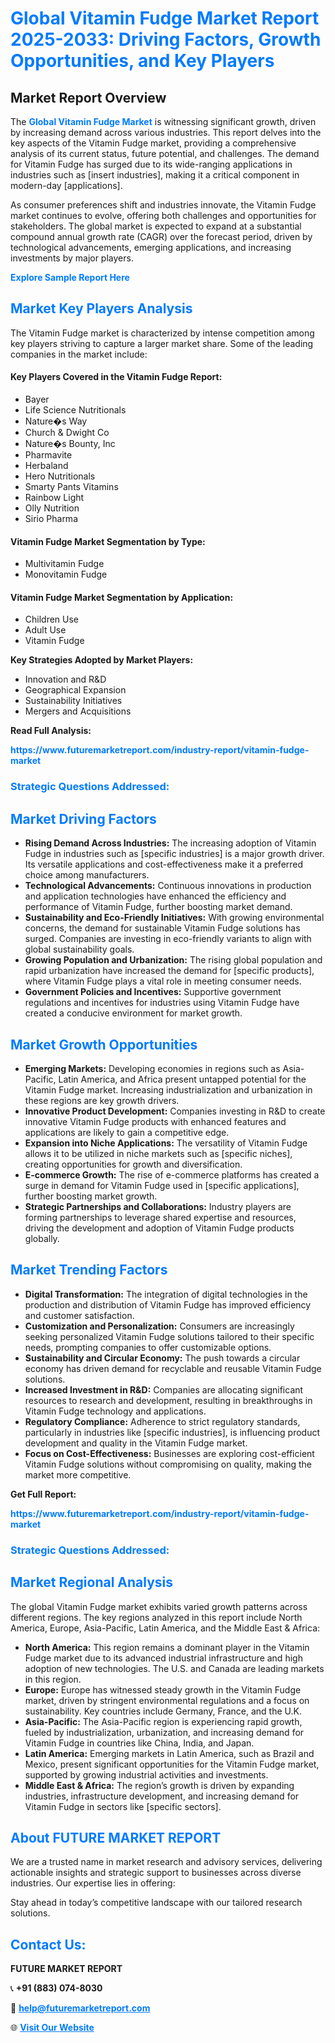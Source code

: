 <h1 style="color: #007BFF;">Global Vitamin Fudge Market Report 2025-2033: Driving Factors, Growth Opportunities, and Key Players</h1>

<section id="overview">
<h2>Market Report Overview</h2>
<p>The <a href="https://www.futuremarketreport.com/industry-report/vitamin-fudge-market" style="color: #007BFF; text-decoration: none;"><strong>Global Vitamin Fudge Market</strong></a> is witnessing significant growth, driven by increasing demand across various industries. This report delves into the key aspects of the Vitamin Fudge market, providing a comprehensive analysis of its current status, future potential, and challenges. The demand for Vitamin Fudge has surged due to its wide-ranging applications in industries such as [insert industries], making it a critical component in modern-day [applications].</p>
<p>As consumer preferences shift and industries innovate, the Vitamin Fudge market continues to evolve, offering both challenges and opportunities for stakeholders. The global market is expected to expand at a substantial compound annual growth rate (CAGR) over the forecast period, driven by technological advancements, emerging applications, and increasing investments by major players.</p>
</section>

<section id="overview">
<p><a href="https://www.futuremarketreport.com/request-sample/reportId=122061" style="color: #007BFF; text-decoration: none;"><strong>Explore Sample Report Here</strong></a></p>
</section>

<section id="key-players">
<h2 style="color: #007BFF;">Market Key Players Analysis</h2>
<p>The Vitamin Fudge market is characterized by intense competition among key players striving to capture a larger market share. Some of the leading companies in the market include:</p>
<h4>Key Players Covered in the Vitamin Fudge Report:</h4>
<ul><li>Bayer</li><li>Life Science Nutritionals</li><li>Nature�s Way</li><li>Church &amp; Dwight Co</li><li>Nature�s Bounty, Inc</li><li>Pharmavite</li><li>Herbaland</li><li>Hero Nutritionals</li><li>Smarty Pants Vitamins</li><li>Rainbow Light</li><li>Olly Nutrition</li><li>Sirio Pharma</li></ul>
<h4>Vitamin Fudge Market Segmentation by Type:</h4>
<ul><li>Multivitamin Fudge</li><li>Monovitamin Fudge</li></ul>

<h4>Vitamin Fudge Market Segmentation by Application:</h4>
<ul><li>Children Use</li><li>Adult Use</li><li>Vitamin Fudge</li></ul>
<p><strong>Key Strategies Adopted by Market Players:</strong></p>
<ul>
<li>Innovation and R&D</li>
<li>Geographical Expansion</li>
<li>Sustainability Initiatives</li>
<li>Mergers and Acquisitions</li>
</ul>
</section>

<section>
<p><strong>Read Full Analysis: </strong></p><a href="https://www.futuremarketreport.com/industry-report/vitamin-fudge-market" style="color: #007BFF; text-decoration: none;"><strong>https://www.futuremarketreport.com/industry-report/vitamin-fudge-market</strong></a>
<h3 style="color: #007BFF;">Strategic Questions Addressed:</h3>
</section>

<section id="driving-factors">
<h2 style="color: #007BFF;">Market Driving Factors</h2>
<ul>
<li><strong>Rising Demand Across Industries:</strong> The increasing adoption of Vitamin Fudge in industries such as [specific industries] is a major growth driver. Its versatile applications and cost-effectiveness make it a preferred choice among manufacturers.</li>
<li><strong>Technological Advancements:</strong> Continuous innovations in production and application technologies have enhanced the efficiency and performance of Vitamin Fudge, further boosting market demand.</li>
<li><strong>Sustainability and Eco-Friendly Initiatives:</strong> With growing environmental concerns, the demand for sustainable Vitamin Fudge solutions has surged. Companies are investing in eco-friendly variants to align with global sustainability goals.</li>
<li><strong>Growing Population and Urbanization:</strong> The rising global population and rapid urbanization have increased the demand for [specific products], where Vitamin Fudge plays a vital role in meeting consumer needs.</li>
<li><strong>Government Policies and Incentives:</strong> Supportive government regulations and incentives for industries using Vitamin Fudge have created a conducive environment for market growth.</li>
</ul>
</section>

<section id="growth-opportunities">
<h2 style="color: #007BFF;">Market Growth Opportunities</h2>
<ul>
<li><strong>Emerging Markets:</strong> Developing economies in regions such as Asia-Pacific, Latin America, and Africa present untapped potential for the Vitamin Fudge market. Increasing industrialization and urbanization in these regions are key growth drivers.</li>
<li><strong>Innovative Product Development:</strong> Companies investing in R&D to create innovative Vitamin Fudge products with enhanced features and applications are likely to gain a competitive edge.</li>
<li><strong>Expansion into Niche Applications:</strong> The versatility of Vitamin Fudge allows it to be utilized in niche markets such as [specific niches], creating opportunities for growth and diversification.</li>
<li><strong>E-commerce Growth:</strong> The rise of e-commerce platforms has created a surge in demand for Vitamin Fudge used in [specific applications], further boosting market growth.</li>
<li><strong>Strategic Partnerships and Collaborations:</strong> Industry players are forming partnerships to leverage shared expertise and resources, driving the development and adoption of Vitamin Fudge products globally.</li>
</ul>
</section>

<section id="trending-factors">
<h2 style="color: #007BFF;">Market Trending Factors</h2>
<ul>
<li><strong>Digital Transformation:</strong> The integration of digital technologies in the production and distribution of Vitamin Fudge has improved efficiency and customer satisfaction.</li>
<li><strong>Customization and Personalization:</strong> Consumers are increasingly seeking personalized Vitamin Fudge solutions tailored to their specific needs, prompting companies to offer customizable options.</li>
<li><strong>Sustainability and Circular Economy:</strong> The push towards a circular economy has driven demand for recyclable and reusable Vitamin Fudge solutions.</li>
<li><strong>Increased Investment in R&D:</strong> Companies are allocating significant resources to research and development, resulting in breakthroughs in Vitamin Fudge technology and applications.</li>
<li><strong>Regulatory Compliance:</strong> Adherence to strict regulatory standards, particularly in industries like [specific industries], is influencing product development and quality in the Vitamin Fudge market.</li>
<li><strong>Focus on Cost-Effectiveness:</strong> Businesses are exploring cost-efficient Vitamin Fudge solutions without compromising on quality, making the market more competitive.</li>
</ul>
</section>

<section>
<p><strong>Get Full Report: </strong></p><a href="https://www.futuremarketreport.com/industry-report/vitamin-fudge-market" style="color: #007BFF; text-decoration: none;"><strong>https://www.futuremarketreport.com/industry-report/vitamin-fudge-market</strong></a>
<h3 style="color: #007BFF;">Strategic Questions Addressed:</h3>
</section>


<section id="regional-analysis">
<h2 style="color: #007BFF;">Market Regional Analysis</h2>
<p>The global Vitamin Fudge market exhibits varied growth patterns across different regions. The key regions analyzed in this report include North America, Europe, Asia-Pacific, Latin America, and the Middle East & Africa:</p>
<ul>
<li><strong>North America:</strong> This region remains a dominant player in the Vitamin Fudge market due to its advanced industrial infrastructure and high adoption of new technologies. The U.S. and Canada are leading markets in this region.</li>
<li><strong>Europe:</strong> Europe has witnessed steady growth in the Vitamin Fudge market, driven by stringent environmental regulations and a focus on sustainability. Key countries include Germany, France, and the U.K.</li>
<li><strong>Asia-Pacific:</strong> The Asia-Pacific region is experiencing rapid growth, fueled by industrialization, urbanization, and increasing demand for Vitamin Fudge in countries like China, India, and Japan.</li>
<li><strong>Latin America:</strong> Emerging markets in Latin America, such as Brazil and Mexico, present significant opportunities for the Vitamin Fudge market, supported by growing industrial activities and investments.</li>
<li><strong>Middle East & Africa:</strong> The region’s growth is driven by expanding industries, infrastructure development, and increasing demand for Vitamin Fudge in sectors like [specific sectors].</li>
</ul>
</section>

<footer>
<h2 style="color: #007BFF;">About FUTURE MARKET REPORT</h2>
<p>We are a trusted name in market research and advisory services, delivering actionable insights and strategic support to businesses across diverse industries. Our expertise lies in offering:</p>

<p>Stay ahead in today’s competitive landscape with our tailored research solutions.</p>

<h2 style="color: #007BFF;">Contact Us:</h2>
<p><strong>FUTURE MARKET REPORT</strong></p>
<p>📞 <strong>+91 (883) 074-8030</strong></p>
<p>📧 <strong><a href="mailto:help@futuremarketreport.com" style="color: #007BFF;">help@futuremarketreport.com</a></strong></p>
<p>🌐 <strong><a href="https://www.futuremarketreport.com/" style="color: #007BFF;">Visit Our Website</a></strong></p>
</footer>